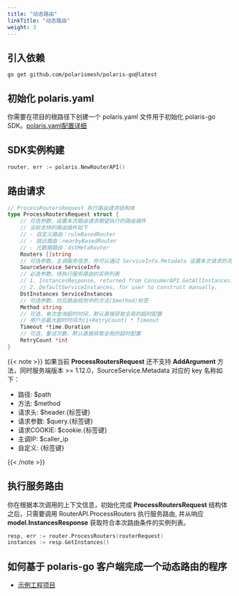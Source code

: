 ```yaml
---
title: "动态路由"
linkTitle: "动态路由"
weight: 3
---
```


## 引入依赖

```
go get github.com/polarismesh/polaris-go@latest
```

## 初始化 polaris.yaml

你需要在项目的根路径下创建一个 polaris.yaml 文件用于初始化 polaris-go SDK。[polaris.yaml配置详细](https://github.com/polarismesh/polaris-go/blob/main/polaris.yaml)


## SDK实例构建

```go
router, err := polaris.NewRouterAPI()
```

## 路由请求

```go
// ProcessRoutersRequest 执行路由请求结构体
type ProcessRoutersRequest struct {
	// 可选参数，设置本次路由请求期望执行的路由插件
    // 当前支持的路由插件如下
    // - 自定义路由：ruleBasedRouter
    // - 就近路由：nearbyBasedRouter
    // - 元数据路由：dstMetaRouter
	Routers []string
	// 可选参数，主调服务信息，你可以通过 ServiceInfo.Metadata 设置本次请求的流量标签信息
	SourceService ServiceInfo
	// 必选参数，待执行服务路由的实例列表
	// 1. InstancesResponse, returned from ConsumerAPI.GetAllInstances.
	// 2. DefaultServiceInstances, for user to construct manually.
	DstInstances ServiceInstances
	// 可选参数，对应路由规则中的方法($method)标签
	Method string
	// 可选，单次查询超时时间，默认直接获取全局的超时配置
	// 用户总最大超时时间为(1+RetryCount) * Timeout
	Timeout *time.Duration
	// 可选，重试次数，默认直接获取全局的超时配置
	RetryCount *int
}
```

{{< note >}}
如果当前 **ProcessRoutersRequest** 还不支持 **AddArgument** 方法，同时服务端版本 >= 1.12.0，SourceService.Metadata 对应的 key 名称如下：

- 路径: $path
- 方法: $method
- 请求头: $header.{标签键}
- 请求参数: $query.{标签键}
- 请求COOKIE: $cookie.{标签键}
- 主调IP: $caller_ip
- 自定义: {标签键}

{{< /note >}}

## 执行服务路由

你在根据本次调用的上下文信息，初始化完成 **ProcessRoutersRequest** 结构体之后，只需要调用 RouterAPI.ProcessRouters 执行服务路由, 并从响应 **model.InstancesResponse** 获取符合本次路由条件的实例列表。

```go
resp, err := router.ProcessRouters(routerRequest)
instances := resp.GetInstances()
```


## 如何基于 polaris-go 客户端完成一个动态路由的程序

- [示例工程项目](https://github.com/polarismesh/polaris-go/tree/main/examples/route/dynamic)


